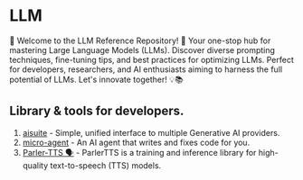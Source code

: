 # LLM
🚀 Welcome to the LLM Reference Repository! 🌟  Your one-stop hub for mastering Large Language Models (LLMs). Discover diverse prompting techniques, fine-tuning tips, and best practices for optimizing LLMs. Perfect for developers, researchers, and AI enthusiasts aiming to harness the full potential of LLMs. Let's innovate together! 💡📚


## Library & tools for developers.

1. [aisuite](https://github.com/andrewyng/aisuite) - Simple, unified interface to multiple Generative AI providers.
2. [micro-agent](https://github.com/BuilderIO/micro-agent) - An AI agent that writes and fixes code for you.
3. [Parler-TTS 🗣️](https://huggingface.co/spaces/ai4bharat/indic-parler-tts) - ParlerTTS is a training and inference library for high-quality text-to-speech (TTS) models.
